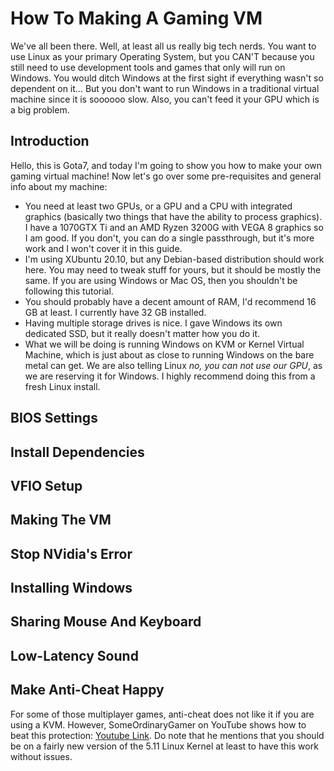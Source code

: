 # How To Making A Gaming VM
We've all been there. Well, at least all us really big tech nerds. You want to use Linux as your primary Operating System, but you CAN'T because you still need to use development tools and games that only will run on Windows. You would ditch Windows at the first sight if everything wasn't so dependent on it... But you don't want to run Windows in a traditional virtual machine since it is soooooo slow. Also, you can't feed it your GPU which is a big problem.

## Introduction
Hello, this is Gota7, and today I'm going to show you how to make your own gaming virtual machine! Now let's go over some pre-requisites and general info about my machine:
* You need at least two GPUs, or a GPU and a CPU with integrated graphics (basically two things that have the ability to process graphics). I have a 1070GTX Ti and an AMD Ryzen 3200G with VEGA 8 graphics so I am good. If you don't, you can do a single passthrough, but it's more work and I won't cover it in this guide.
* I'm using XUbuntu 20.10, but any Debian-based distribution should work here. You may need to tweak stuff for yours, but it should be mostly the same. If you are using Windows or Mac OS, then you shouldn't be following this tutorial.
* You should probably have a decent amount of RAM, I'd recommend 16 GB at least. I currently have 32 GB installed.
* Having multiple storage drives is nice. I gave Windows its own dedicated SSD, but it really doesn't matter how you do it.
* What we will be doing is running Windows on KVM or Kernel Virtual Machine, which is just about as close to running Windows on the bare metal can get. We are also telling Linux *no, you can not use our GPU*, as we are reserving it for Windows. I highly recommend doing this from a fresh Linux install.

## BIOS Settings

## Install Dependencies

## VFIO Setup

## Making The VM

## Stop NVidia's Error

## Installing Windows

## Sharing Mouse And Keyboard

## Low-Latency Sound

## Make Anti-Cheat Happy
For some of those multiplayer games, anti-cheat does not like it if you are using a KVM. However, SomeOrdinaryGamer on YouTube shows how to beat this protection: [Youtube Link](https://www.youtube.com/watch?v=L1JCCdo1bG4&t=868s). Do note that he mentions that you should be on a fairly new version of the 5.11 Linux Kernel at least to have this work without issues.